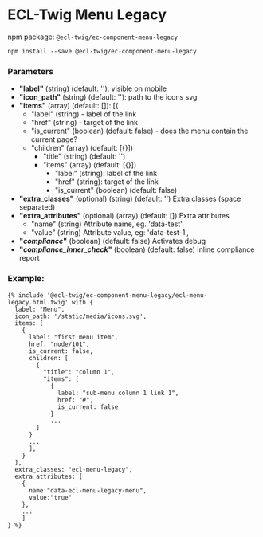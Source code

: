 # ECL-Twig Menu Legacy

npm package: `@ecl-twig/ec-component-menu-legacy`

```shell
npm install --save @ecl-twig/ec-component-menu-legacy
```

### Parameters

- **"label"** (string) (default: ''): visible on mobile
- **"icon_path"** (string) (default: ''): path to the icons svg
- **"items"** (array) (default: []): [{
  - "label" (string) - label of the link
  - "href" (string) - target of the link
  - "is_current" (boolean) (default: false) - does the menu contain the current page?
  - "children" (array) (default: [{}])
    - "title" (string) (default: '')
    - "items" (array) (default: [{}])
      - "label" (string): label of the link
      - "href" (string): target of the link
      - "is_current" (boolean) (default: false)
- **"extra_classes"** (optional) (string) (default: '') Extra classes (space separated)
- **"extra_attributes"** (optional) (array) (default: []) Extra attributes
  - "name" (string) Attribute name, eg. 'data-test'
  - "value" (string) Attribute value, eg: 'data-test-1',
- **"_compliance_"** (boolean) (default: false) Activates debug
- **"_compliance_inner_check_"** (boolean) (default: false) Inline compliance report

### Example:

<!-- prettier-ignore -->
```twig
{% include '@ecl-twig/ec-component-menu-legacy/ecl-menu-legacy.html.twig' with { 
  label: "Menu", 
  icon_path: '/static/media/icons.svg', 
  items: [ 
    {  
      label: "first menu item", 
      href: "node/101", 
      is_current: false, 
      children: [ 
        {  
          "title": "column 1", 
          "items": [ 
            {  
              label: "sub-menu column 1 link 1", 
              href: "#", 
              is_current: false 
            } 
            ... 
        ] 
      } 
      ... 
      ], 
    } 
  ], 
  extra_classes: "ecl-menu-legacy", 
  extra_attributes: [ 
    { 
      name:"data-ecl-menu-legacy-menu", 
      value:"true" 
    }, 
    ... 
    ] 
} %} 
```

